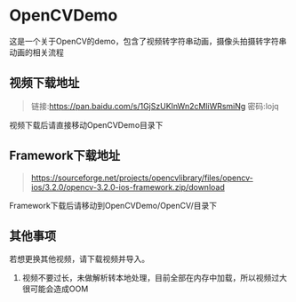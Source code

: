 # OpenCVDemo
这是一个关于OpenCV的demo，包含了视频转字符串动画，摄像头拍摄转字符串动画的相关流程

## 视频下载地址
> 链接:https://pan.baidu.com/s/1GjSzUKInWn2cMliWRsmiNg  密码:lojq

视频下载后请直接移动OpenCVDemo目录下
## Framework下载地址
> https://sourceforge.net/projects/opencvlibrary/files/opencv-ios/3.2.0/opencv-3.2.0-ios-framework.zip/download

Framework下载后请移动到OpenCVDemo/OpenCV/目录下

## 其他事项
若想更换其他视频，请下载视频并导入。

1. 视频不要过长，未做解析转本地处理，目前全部在内存中加载，所以视频过大很可能会造成OOM
